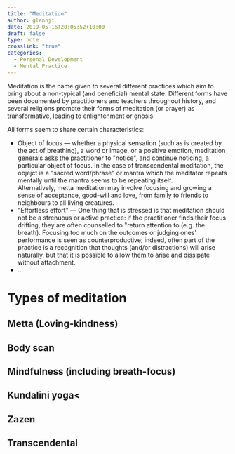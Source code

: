 ```yaml
---
title: "Meditation"
author: glennji
date: 2019-05-16T20:05:52+10:00
draft: false
type: note
crosslink: "true"
categories:
  - Personal Development
  - Mental Practice
---
```

Meditation is the name given to several different practices which aim to bring about a non-typical (and beneficial) mental state. Different forms have been documented by practitioners and teachers throughout history, and several religions promote their forms of meditation (or prayer) as transformative, leading to enlightenment or gnosis.

All forms seem to share certain characteristics:

  * Object of focus — whether a physical sensation (such as is created by the act of breathing), a word or image, or a positive emotion, meditation generals asks the practitioner to "notice", and continue noticing, a particular object of focus. In the case of transcendental meditation, the objejct is a "sacred word/phrase" or mantra which the meditator repeats mentally until the mantra seems to be repeating itself. Alternatively, metta meditation may involve focusing and growing a sense of acceptance, good-will and love, from family to friends to neighbours to all living creatures.
  * "Effortless effort" — One thing that is stressed is that meditation should not be a strenuous or active practice: if the practitioner finds their focus drifting, they are often counselled to "return attention to (e.g. the breath). Focusing too much on the outcomes or judging ones' performance is seen as counterproductive; indeed, often part of the practice is a recognition that thoughts (and/or distractions) will arise naturally, but that it is possible to allow them to arise and dissipate without attachment.
  * ...

# Types of meditation
## Metta (Loving-kindness)
## Body scan
## Mindfulness (including breath-focus)
## Kundalini yoga<
## Zazen
## Transcendental
